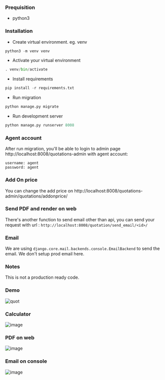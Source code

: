 ### Prequisition
- python3

### Installation
- Create virtual environment. eg. venv
```python
python3 -m venv venv
```
- Activate your virtual environment
```python
. venv/bin/activate
```
- Install requirements
```python
pip install -r requirements.txt
```
- Run migration
```python
python manage.py migrate
```
- Run development server
```python
python manage.py runserver 8008
```

### Agent account
After run migration, you'll be able to login to admin page http://localhost:8008/quotations-admin with agent account:

```
username: agent
password: agent
``` 

### Add On price
You can change the add price on http://localhost:8008/quotations-admin/quotations/addonprice/

### Send PDF and render on web
There's another function to send email other than api, you can send your request with url : `http://localhost:8008/quotation/send_email/<id>/`

### Email
We are using `django.core.mail.backends.console.EmailBackend` to send the email. We don't setup prod email here.

### Notes
This is not a production ready code.
  
### Demo  
  
![quot](https://user-images.githubusercontent.com/40058076/121774858-f5027f00-cbb6-11eb-8d5e-ff78c33fde5a.gif)
 
### Calculator

![image](https://user-images.githubusercontent.com/40058076/121778222-a5c54a00-cbc8-11eb-91a6-3a36d5efba88.png)
  
### PDF on web
![image](https://user-images.githubusercontent.com/40058076/121778259-c2fa1880-cbc8-11eb-81a3-563c44b1867b.png)
  
### Email on console

![image](https://user-images.githubusercontent.com/40058076/121774896-2ed38580-cbb7-11eb-8be7-d020a37068ed.png)
